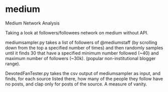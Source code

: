 # medium
Medium Network Analysis

Taking a look at followers/followees network on medium without API.

mediumsampler.py takes a list of followers of @mediumstaff (by scrolling down from the top a specified number of times) and then randomly samples until it finds 30 that have a specified minimum number followed (~40) and maximum number of followers (~30k). (popular non-institutional blogger range). 

DevotedFanTester.py takes the csv output of mediumsampler as input, and finds, for each source listed there, how many of the people they follow have no posts, and clap only for posts of the source.  A measure of vanity.
